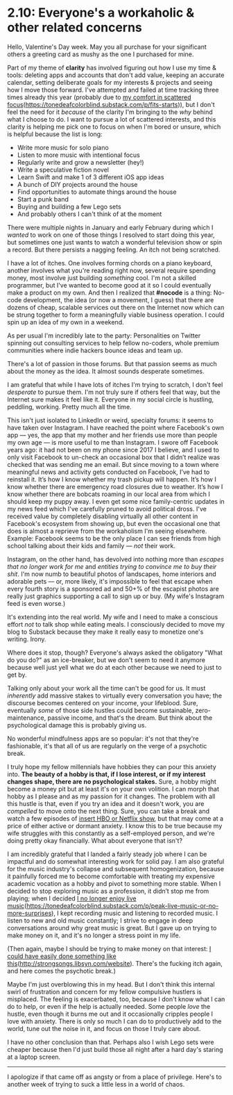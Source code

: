 # 2.10: Everyone's a workaholic & other related concerns

Hello, Valentine's Day week. May you all purchase for your significant others a greeting card as mushy as the one I purchased for mine.

Part of my theme of **clarity** has involved figuring out how I use my time & tools: deleting apps and accounts that don't add value, keeping an accurate calendar, setting deliberate goals for my interests & projects and seeing how I move those forward. I've attempted and failed at time tracking three times already this year (probably due to [my comfort in scattered focus]()(https://tonedeafcolorblind.substack.com/p/fits-starts)), but I don't feel the need for it _because_ of the clarity I'm bringing to the _why_ behind what I choose to do. I want to pursue a lot of scattered interests, and this clarity is helping me pick one to focus on when I'm bored or unsure, which is helpful because the list is long:

- Write more music for solo piano
- Listen to more music with intentional focus
- Regularly write and grow a newsletter (hey!)
- Write a speculative fiction novel
- Learn Swift and make 1 of 3 different iOS app ideas
- A bunch of DIY projects around the house
- Find opportunities to automate things around the house
- Start a punk band
- Buying and building a few Lego sets
- And probably others I can't think of at the moment

There were multiple nights in January and early February during which I _wanted_ to work on one of those things I resolved to start doing this year, but sometimes one just wants to watch a wonderful television show or spin a record. But there persists a nagging feeling. An itch not being scratched. 

I have a lot of itches. One involves forming chords on a piano keyboard, another involves what you're reading right now, several require spending money, most involve just building _something_ cool. I'm not a skilled programmer, but I've wanted to become good at it so I could eventually make a product on my own. And then I realized that **\#nocode** is a thing: No-code development, the idea (or now a movement, I guess) that there are dozens of cheap, scalable services out there on the Internet now which can be strung together to form a meaningfully viable business operation. I could spin up an idea of my own in a weekend. 

As per usual I'm incredibly late to the party: Personalities on Twitter spinning out consulting services to help fellow no-coders, whole premium communities where indie hackers bounce ideas and team up. 

There's a lot of passion in those forums. But that passion seems as much about the money as the idea. It almost sounds desperate sometimes.

I am grateful that while I have lots of itches I'm trying to scratch, I don't feel _desperate_ to pursue them. I'm not truly sure if others feel that way, but the Internet sure makes it feel like it. Everyone in my social circle is hustling, peddling, working. Pretty much all the time.

This isn't just isolated to LinkedIn or weird, specialty forums: it seems to have taken over Instagram. I have reached the point where Facebook's own app — yes, the app that my mother and her friends use more than people my own age —  is more useful to me than Instagram. I swore off Facebook years ago: it had not been on my phone since 2017 I believe, and I used to only visit Facebook to un-check an occasional box that I didn’t realize was checked that was sending me an email. But since moving to a town where meaningful news and activity gets conducted on Facebook, I’ve had to reinstall it. It’s how I know whether my trash pickup will happen. It’s how I know whether there are emergency road closures due to weather. It’s how I know whether there are bobcats roaming in our local area from which I should keep my puppy away. I even get some nice family-centric updates in my news feed which I've carefully pruned to avoid political dross. I've received value by completely disabling virtually all other content in Facebook's ecosystem from showing up, but even the occasional one that does is almost a reprieve from the workaholism I'm seeing elsewhere. Example: Facebook seems to be the only place I can see friends from high school talking about their kids and family — _not_ their work.

Instagram, on the other hand, has devolved into nothing more than _escapes that no longer work for me_ and _entities trying to convince me to buy their shit_. I'm now numb to beautiful photos of landscapes, home interiors and adorable pets — or, more likely, it's impossible to feel that escape when every fourth story is a sponsored ad and 50+% of the escapist photos are really just graphics supporting a call to sign up or buy. (My wife's Instagram feed is even worse.)

It's extending into the real world. My wife and I need to make a conscious effort _not_ to talk shop while eating meals. I consciously decided to move my blog to Substack because they make it really easy to monetize one's writing. Irony.

Where does it stop, though? Everyone's always asked the obligatory "What do you do?" as an ice-breaker, but we don't seem to need it anymore because well just yell what we do at each other because we need to just to get by.

Talking only about your work all the time can't be good for us. It must _inherently_ add massive stakes to virtually every conversation you have; the discourse becomes centered on your income, your lifeblood. Sure, eventually _some_ of those side hustles could become sustainable, zero-maintenance, passive income, and that's the dream. But think about the psychological damage this is probably giving us.

No wonderful mindfulness apps are so popular: it's not that they're fashionable, it's that all of us are regularly on the verge of a psychotic break.

I truly hope my fellow millennials have hobbies they can pour this anxiety into. **The beauty of a hobby is that, if I lose interest, or if my interest changes shape, there are no psychological stakes.** Sure, a hobby might become a money pit but at least it's on your own volition. I can morph that hobby as I please and as my passion for it changes. The problem with all this hustle is that, even if you try an idea and it doesn't work, you are _compelled_ to move onto the next thing. Sure, you can take a break and watch a few episodes of [insert HBO or Netflix show](), but that may come at a price of either active or dormant anxiety. I know this to be true because my wife struggles with this constantly as a self-employed person, and we're doing pretty okay financially. What about everyone that isn't?

I am incredibly grateful that I landed a fairly steady job where I can be impactful and do somewhat interesting work for solid pay. I am also grateful for the music industry's collapse and subsequent homogenization, because it painfully forced me to become comfortable with treating my expensive academic vocation as a hobby and pivot to something more stable. When I decided to stop exploring music as a profession, it didn’t stop me from playing; when I decided [I no longer enjoy live music]()(https://tonedeafcolorblind.substack.com/p/peak-live-music-or-no-more-surprises), I kept recording music and listening to recorded music. I listen to new and old music constantly; I strive to engage in deep conversations around why great music is great. But I gave up on trying to make money on it, and it's no longer a stress point in my life. 

(Then again, maybe I should be trying to make money on that interest: [I could have easily done something like this]()(http://strongsongs.libsyn.com/website). There's the fucking itch again, and here comes the psychotic break.)

Maybe I'm just overblowing this in my head. But I don't think this internal swirl of frustration and concern for my fellow compulsive hustlers is misplaced. The feeling is exacerbated, too, because I don't know what I can do to help, or even if the help is actually needed. Some people _love_ the hustle, even though it burns me out and it occasionally cripples people I love with anxiety. There is only so much I can do to productively add to the world, tune out the noise in it, and focus on those I truly care about.

I have no other conclusion than that. Perhaps also I wish Lego sets were cheaper because then I'd just build those all night after a hard day's staring at a laptop screen.

---- 
I apologize if that came off as angsty or from a place of privilege. Here's to another week of trying to suck a little less in a world of chaos.

